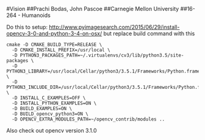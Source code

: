 #Vision
##Prachi Bodas, John Pascoe
##Carnegie Mellon University
##16-264 - Humanoids

Do this to setup: 
http://www.pyimagesearch.com/2015/06/29/install-opencv-3-0-and-python-3-4-on-osx/
but replace build command with this
```Shell
cmake -D CMAKE_BUILD_TYPE=RELEASE \
  -D CMAKE_INSTALL_PREFIX=/usr/local \
  -D PYTHON3_PACKAGES_PATH=~/.virtualenvs/cv3/lib/python3.5/site-packages \
  -D PYTHON3_LIBRARY=/usr/local/Cellar/python3/3.5.1/Frameworks/Python.framework/Versions/3.5/lib/libpython3.5m.dylib \
  -D PYTHON3_INCLUDE_DIR=/usr/local/Cellar/python3/3.5.1/Frameworks/Python.framework/Versions/3.5/include/python3.5m \
  -D INSTALL_C_EXAMPLES=OFF \
  -D INSTALL_PYTHON_EXAMPLES=ON \
  -D BUILD_EXAMPLES=ON \
  -D BUILD_opencv_python3=ON \
  -D OPENCV_EXTRA_MODULES_PATH=~/opencv_contrib/modules ..
  ```

Also check out opencv version 3.1.0

